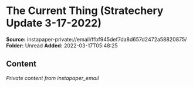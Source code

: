 # The Current Thing (Stratechery Update 3-17-2022)

**Source:** instapaper-private://email/ffbf945def7da8d657d2472a58820875/
**Folder:** Unread
**Added:** 2022-03-17T05:48:25




## Content
*Private content from instapaper_email*

